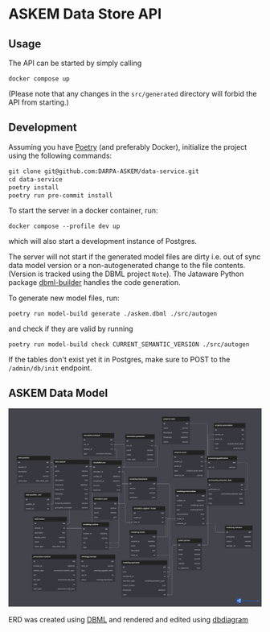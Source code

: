 # ASKEM Data Store API

## Usage

The API can be started by simply calling

```
docker compose up
```
(Please note that any changes in the `src/generated` directory
will forbid the API from starting.)

## Development

Assuming you have [Poetry](https://python-poetry.org/) (and preferably Docker), 
initialize the project using the following commands:
```
git clone git@github.com:DARPA-ASKEM/data-service.git
cd data-service
poetry install
poetry run pre-commit install
```

To start the server in a docker container, run:
```
docker compose --profile dev up
```
which will also start a development instance of Postgres.

The server will not start if the generated model files are dirty i.e.
out of sync data model version or a non-autogenerated change to the
file contents. (Version is tracked using the DBML project `Note`).
The Jataware Python package [dbml-builder](https://pypi.org/project/dbml-builder/)
handles the code generation.

To generate new model files, run:
```
poetry run model-build generate ./askem.dbml ./src/autogen
```

and check if they are valid by running

```
poetry run model-build check CURRENT_SEMANTIC_VERSION ./src/autogen
```

If the tables don't exist yet it in Postgres, make sure to POST to the `/admin/db/init`
endpoint.

## ASKEM Data Model

![The generated graphic](./img/askem.png)

ERD was created using [DBML](https://www.dbml.org/home/) and rendered and edited using [dbdiagram](https://dbdiagram.io/)
